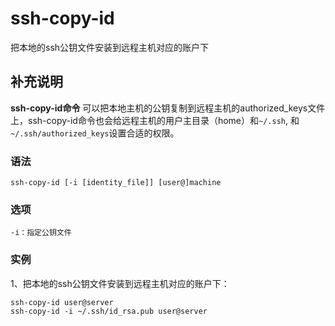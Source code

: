 # ssh-copy-id

把本地的ssh公钥文件安装到远程主机对应的账户下

## 补充说明

**ssh-copy-id命令** 可以把本地主机的公钥复制到远程主机的authorized\_keys文件上，ssh-copy-id命令也会给远程主机的用户主目录（home）和`~/.ssh`, 和`~/.ssh/authorized_keys`设置合适的权限。

### 语法

```text
ssh-copy-id [-i [identity_file]] [user@]machine
```

### 选项

```text
-i：指定公钥文件
```

### 实例

1、把本地的ssh公钥文件安装到远程主机对应的账户下：

```text
ssh-copy-id user@server
ssh-copy-id -i ~/.ssh/id_rsa.pub user@server
```

